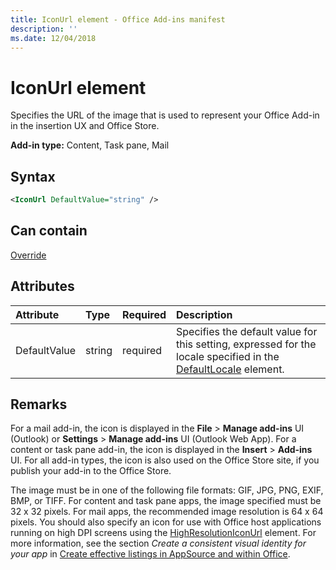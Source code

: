 ```yaml
---
title: IconUrl element - Office Add-ins manifest
description: ''
ms.date: 12/04/2018
---
```


# IconUrl element

Specifies the URL of the image that is used to represent your Office Add-in in the insertion UX and Office Store.

**Add-in type:** Content, Task pane, Mail

## Syntax

```XML
<IconUrl DefaultValue="string" />
```

## Can contain

[Override](override.md)

## Attributes

|**Attribute**|**Type**|**Required**|**Description**|
|:-----|:-----|:-----|:-----|
|DefaultValue|string|required|Specifies the default value for this setting, expressed for the locale specified in the [DefaultLocale](defaultlocale.md) element.|

## Remarks

For a mail add-in, the icon is displayed in the  **File** > **Manage add-ins** UI (Outlook) or **Settings** > **Manage add-ins** UI (Outlook Web App). For a content or task pane add-in, the icon is displayed in the **Insert** > **Add-ins** UI. For all add-in types, the icon is also used on the Office Store site, if you publish your add-in to the Office Store.

The image must be in one of the following file formats: GIF, JPG, PNG, EXIF, BMP, or TIFF. For content and task pane apps, the image specified must be 32 x 32 pixels. For mail apps, the recommended image resolution is 64 x 64 pixels. You should also specify an icon for use with Office host applications running on high DPI screens using the [HighResolutionIconUrl](highresolutioniconurl.md) element. For more information, see the section _Create a consistent visual identity for your app_ in [Create effective listings in AppSource and within Office](https://docs.microsoft.com/office/dev/store/create-effective-office-store-listings#create-a-consistent-visual-identity).
